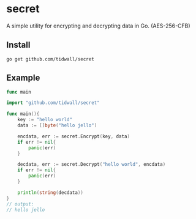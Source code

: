 # secret

A simple utility for encrypting and decrypting data in Go. (AES-256-CFB)

## Install

```
go get github.com/tidwall/secret
```

## Example

```go
func main

import "github.com/tidwall/secret"

func main(){
    key := "hello world"
    data := []byte("hello jello")

    encdata, err := secret.Encrypt(key, data)
    if err != nil{
        panic(err)
    }

    decdata, err := secret.Decrypt("hello world", encdata)
    if err != nil{
        panic(err)
    }

    println(string(decdata))
}
// output:
// hello jello

```